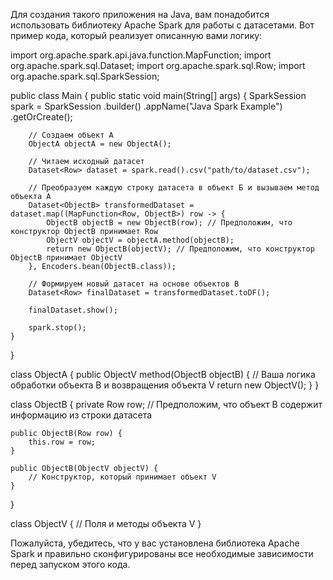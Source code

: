 Для создания такого приложения на Java, вам понадобится использовать библиотеку Apache Spark для работы с датасетами. Вот пример кода, который реализует описанную вами логику:

import org.apache.spark.api.java.function.MapFunction;
import org.apache.spark.sql.Dataset;
import org.apache.spark.sql.Row;
import org.apache.spark.sql.SparkSession;

public class Main {
    public static void main(String[] args) {
        SparkSession spark = SparkSession
                .builder()
                .appName("Java Spark Example")
                .getOrCreate();

        // Создаем объект А
        ObjectA objectA = new ObjectA();

        // Читаем исходный датасет
        Dataset<Row> dataset = spark.read().csv("path/to/dataset.csv");

        // Преобразуем каждую строку датасета в объект Б и вызываем метод объекта А
        Dataset<ObjectB> transformedDataset = dataset.map((MapFunction<Row, ObjectB>) row -> {
            ObjectB objectB = new ObjectB(row); // Предположим, что конструктор ObjectB принимает Row
            ObjectV objectV = objectA.method(objectB);
            return new ObjectB(objectV); // Предположим, что конструктор ObjectB принимает ObjectV
        }, Encoders.bean(ObjectB.class));

        // Формируем новый датасет на основе объектов В
        Dataset<Row> finalDataset = transformedDataset.toDF();

        finalDataset.show();

        spark.stop();
    }
}

class ObjectA {
    public ObjectV method(ObjectB objectB) {
        // Ваша логика обработки объекта B и возвращения объекта V
        return new ObjectV();
    }
}

class ObjectB {
    private Row row; // Предположим, что объект B содержит информацию из строки датасета

    public ObjectB(Row row) {
        this.row = row;
    }

    public ObjectB(ObjectV objectV) {
        // Конструктор, который принимает объект V
    }
}

class ObjectV {
    // Поля и методы объекта V
}


Пожалуйста, убедитесь, что у вас установлена библиотека Apache Spark и правильно сконфигурированы все необходимые зависимости перед запуском этого кода.
